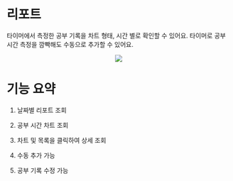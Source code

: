 # 리포트

타이머에서 측정한 공부 기록을 차트 형태, 시간 별로 확인할 수 있어요. 타이머로 공부 시간 측정을 깜빡해도 수동으로 추가할 수 있어요.

<div align="center">
    <img src="../gif/report.gif"/>
</div>

# 기능 요약

1. 날짜별 리포트 조회

1. 공부 시간 차트 조회

1. 차트 및 목록을 클릭하여 상세 조회

1. 수동 추가 가능

1. 공부 기록 수정 가능